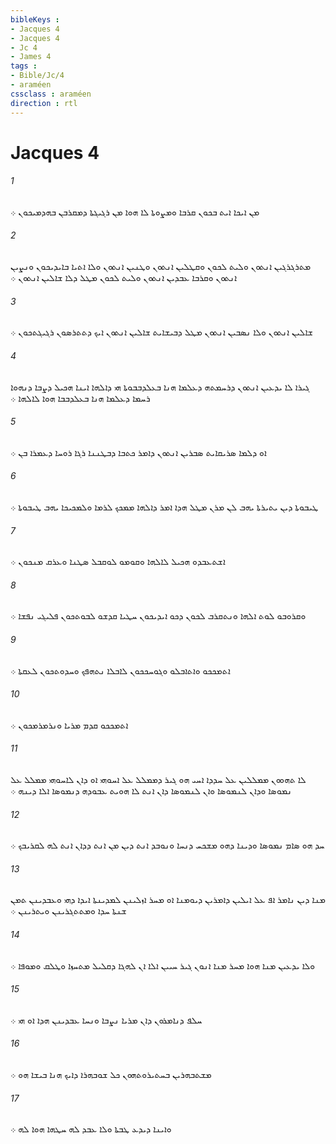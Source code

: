 ```yaml
---
bibleKeys : 
- Jacques 4
- Jacques 4
- Jc 4
- James 4
tags : 
- Bible/Jc/4
- araméen
cssclass : araméen
direction : rtl
---
```


# Jacques 4

###### 1
ܡܢ ܐܝܟܐ ܐܝܬ ܒܟܘܢ ܩܪܒܐ ܘܡܨܘܬܐ ܠܐ ܗܘܐ ܡܢ ܪܓܝܓܬܐ ܕܡܩܪܒܢ ܒܗܕܡܝܟܘܢ ܀
###### 2
ܡܬܪܓܪܓܝܢ ܐܢܬܘܢ ܘܠܝܬ ܠܟܘܢ ܘܩܛܠܝܢ ܐܢܬܘܢ ܘܛܢܝܢ ܐܢܬܘܢ ܘܠܐ ܐܬܝܐ ܒܐܝܕܝܟܘܢ ܘܢܨܝܢ ܐܢܬܘܢ ܘܩܪܒܐ ܥܒܕܝܢ ܐܢܬܘܢ ܘܠܝܬ ܠܟܘܢ ܡܛܠ ܕܠܐ ܫܐܠܝܢ ܐܢܬܘܢ ܀
###### 3
ܫܐܠܝܢ ܐܢܬܘܢ ܘܠܐ ܢܤܒܝܢ ܐܢܬܘܢ ܡܛܠ ܕܒܝܫܐܝܬ ܫܐܠܝܢ ܐܢܬܘܢ ܐܝܟ ܕܬܬܪܤܘܢ ܪܓܝܓܬܟܘܢ ܀
###### 4
ܓܝܪܐ ܠܐ ܝܕܥܝܢ ܐܢܬܘܢ ܕܪܚܡܬܗ ܕܥܠܡܐ ܗܢܐ ܒܥܠܕܒܒܘܬܐ ܗܝ ܕܐܠܗܐ ܐܝܢܐ ܗܟܝܠ ܕܨܒܐ ܕܢܗܘܐ ܪܚܡܐ ܕܥܠܡܐ ܗܢܐ ܒܥܠܕܒܒܐ ܗܘܐ ܠܐܠܗܐ ܀
###### 5
ܐܘ ܕܠܡܐ ܤܪܝܩܐܝܬ ܤܒܪܝܢ ܐܢܬܘܢ ܕܐܡܪ ܟܬܒܐ ܕܒܛܢܢܐ ܪܓܐ ܪܘܚܐ ܕܥܡܪܐ ܒܢ ܀
###### 6
ܛܝܒܘܬܐ ܕܝܢ ܝܬܝܪܬܐ ܝܗܒ ܠܢ ܡܪܢ ܡܛܠ ܗܕܐ ܐܡܪ ܕܐܠܗܐ ܡܡܟܟ ܠܪܡܐ ܘܠܡܟܝܟܐ ܝܗܒ ܛܝܒܘܬܐ ܀
###### 7
ܐܫܬܥܒܕܘ ܗܟܝܠ ܠܐܠܗܐ ܘܩܘܡܘ ܠܘܩܒܠ ܤܛܢܐ ܘܥܪܩ ܡܢܟܘܢ ܀
###### 8
ܘܩܪܘܒܘ ܠܘܬ ܐܠܗܐ ܘܢܬܩܪܒ ܠܟܘܢ ܕܟܘ ܐܝܕܝܟܘܢ ܚܛܝܐ ܩܕܫܘ ܠܒܘܬܟܘܢ ܦܠܝܓܝ ܢܦܫܐ ܀
###### 9
ܐܬܡܟܟܘ ܘܐܬܐܒܠܘ ܘܓܘܚܟܟܘܢ ܠܐܒܠܐ ܢܬܗܦܟ ܘܚܕܘܬܟܘܢ ܠܥܩܬܐ ܀
###### 10
ܐܬܡܟܟܘ ܩܕܡ ܡܪܝܐ ܘܢܪܡܪܡܟܘܢ ܀
###### 11
ܠܐ ܬܗܘܘܢ ܡܡܠܠܝܢ ܥܠ ܚܕܕܐ ܐܚܝ ܗܘ ܓܝܪ ܕܡܡܠܠ ܥܠ ܐܚܘܗܝ ܐܘ ܕܐܢ ܠܐܚܘܗܝ ܡܡܠܠ ܥܠ ܢܡܘܤܐ ܘܕܐܢ ܠܢܡܘܤܐ ܘܐܢ ܠܢܡܘܤܐ ܕܐܢ ܐܢܬ ܠܐ ܗܘܝܬ ܥܒܘܕܗ ܕܢܡܘܤܐ ܐܠܐ ܕܝܢܗ ܀
###### 12
ܚܕ ܗܘ ܤܐܡ ܢܡܘܤܐ ܘܕܝܢܐ ܕܗܘ ܡܫܟܚ ܕܢܚܐ ܘܢܘܒܕ ܐܢܬ ܕܝܢ ܡܢ ܐܢܬ ܕܕܐܢ ܐܢܬ ܠܗ ܠܩܪܝܒܟ ܀
###### 13
ܡܢܐ ܕܝܢ ܢܐܡܪ ܐܦ ܥܠ ܐܝܠܝܢ ܕܐܡܪܝܢ ܕܝܘܡܢܐ ܐܘ ܡܚܪ ܐܙܠܝܢܢ ܠܡܕܝܢܬܐ ܐܝܕܐ ܕܗܝ ܘܥܒܕܝܢܢ ܬܡܢ ܫܢܬܐ ܚܕܐ ܘܡܬܬܓܪܝܢܢ ܘܝܬܪܝܢܢ ܀
###### 14
ܘܠܐ ܝܕܥܝܢ ܡܢܐ ܗܘܐ ܡܚܪ ܡܢܐ ܐܢܘܢ ܓܝܪ ܚܝܝܢ ܐܠܐ ܐܢ ܠܗܓܐ ܕܩܠܝܠ ܡܬܚܙܐ ܘܛܠܩ ܘܡܘܦܐ ܀
###### 15
ܚܠܦ ܕܢܐܡܪܘܢ ܕܐܢ ܡܪܝܐ ܢܨܒܐ ܘܢܚܐ ܥܒܕܝܢܢ ܗܕܐ ܐܘ ܗܝ ܀
###### 16
ܡܫܬܒܗܪܝܢ ܒܚܬܝܪܘܬܗܘܢ ܟܠ ܫܘܒܗܪܐ ܕܐܝܟ ܗܢܐ ܒܝܫܐ ܗܘ ܀
###### 17
ܘܐܝܢܐ ܕܝܕܥ ܛܒܬܐ ܘܠܐ ܥܒܕ ܠܗ ܚܛܗܐ ܗܘܐ ܠܗ ܀
